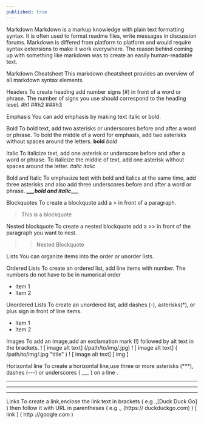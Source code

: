 ```yaml
---
published: true
---
```

Markdown
Markdown is a markup knowledge with plain text formatting syntax. It is often used to format readme files, write messages in discussion forums.
Markdown is differed from platform to platform and would require syntax extensions to make it work everywhere.
The reason behind coming up with something like markdown was to create an easily human-readable text.

Markdown Cheatsheet
This markdown cheatsheet provides an overview of all markdown syntax elements.

Headers
To create heading add number signs (#) in front of a word or phrase. The number of signs you use should correspond to the heading level.
#h1
##h2
###h3

Emphasis
You can add emphasis by making text italic or bold.

Bold
To bold text, add two asterisks or underscores before and after a word or phrase.
To bold the middle of a word for emphasis, add two asterisks without spaces around the letters.
**bold**
_bold_

Italic
To italicize text, add one asterisk or underscore before and after a word or phrase.
To italicize the middle of text, add one asterisk without spaces around the letter.
*italic*
_italic_

Bold and Italic
To emphasize text with bold and italics at the same time, add three asterisks and also add three underscores before and after a word or phrase.
***___bold and italic***___ 

Blockquotes
To create a blockquote add a > in front of a paragraph.
> This is 
> a blockquote

Nested blockquote
To create a nested blockquote add a >> in front of the paragraph you want to nest.
>> Nested
>> Blockquote

Lists
You can organize items into the order or unorder lists.

Ordered Lists
To create an ordered list, add line items with number.
The numbers do not have to be in numerical order
- Item 1
- Item 2

Unordered Lists
To create an unordered list, add dashes (-), asterisks(*), or plus sign in front of line items.
* Item 1
* Item 2

Images
To add an image,add an exclamation mark (!) followed by alt text in the brackets.
! [ image alt text] (/path/to/img/.jpg)
! [ image alt text] ( /path/to/img/.jpg "title" )
! [ image alt text] [ img ]

Horizontal line
To create a horizontal line,use three or more asterisks (***), dashes (---) or underscores ( ___ ) on a line .
***
 ---
 ________

Links
To create a link,enclose the link text in brackets ( e.g .,[Duck Duck Go] ) then follow it with URL in parentheses ( e.g ., (https:// duckduckgo.com) )
[ link ] ( http ://google.com )
##
